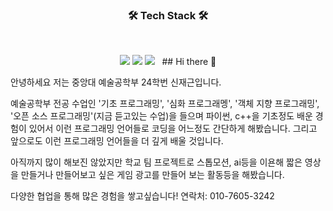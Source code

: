 <h3 align="center"><b>🛠 Tech Stack 🛠</b></h3>
</br>
<p align="center">
<img src="https://img.shields.io/badge/표시할이름-색상?style=for-the-badge&logo=기술스택아이콘&logoColor=white">
<img src="https://img.shields.io/badge/Python-3776AB?style=for-the-badge&logo=Python&logoColor=white">
<img src="https://img.shields.io/badge/c++-00599C?style=flat-square&logo=c%2B%2B&logoColor=white"/></a> &nbsp 
## Hi there 👋

안녕하세요 저는 중앙대 예술공학부 24학번 신재근입니다.


예술공학부 전공 수업인 '기초 프로그래밍', '심화 프로그래멩', '객체 지향 프로그래밍', '오픈 소스 프로그래밍'(지금 듣고있는 수업)을 들으며 파이썬, c++을 기초정도 배운 경험이 있어서 이런 프로그래밍 언어들로 코딩을 어느정도 간단하게 해봤습니다. 그리고 앞으로도 이런 프로그래밍 언어들을 더 깊게 배울 것입니다.

아직까지 많이 해보진 않았지만 학교 팀 프로젝트로 스톱모션, ai등을 이욘해 짧은 영상을 만들거나 만들어보고 싶은 게임 광고를 만들어 보는 활동등을 해봤습니다.

다양한 협업을 통해 많은 경험을 쌓고싶습니다!
연락처: 010-7605-3242
